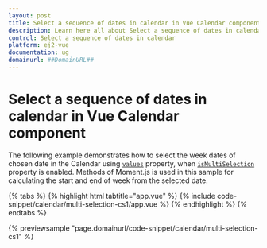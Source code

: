 ```yaml
---
layout: post
title: Select a sequence of dates in calendar in Vue Calendar component | Syncfusion
description: Learn here all about Select a sequence of dates in calendar in Syncfusion Vue Calendar component of Syncfusion Essential JS 2 and more.
control: Select a sequence of dates in calendar 
platform: ej2-vue
documentation: ug
domainurl: ##DomainURL##
---
```


# Select a sequence of dates in calendar in Vue Calendar component

The following example demonstrates how to select the week dates of chosen date in the Calendar using [`values`](https://ej2.syncfusion.com/vue/documentation/api/calendar/#values) property, when [`isMultiSelection`](https://ej2.syncfusion.com/vue/documentation/api/calendar/#ismultiselection) property is enabled. Methods of Moment.js is used in this sample for calculating the start and end of week from the selected date.

{% tabs %}
{% highlight html tabtitle="app.vue" %}
{% include code-snippet/calendar/multi-selection-cs1/app.vue %}
{% endhighlight %}
{% endtabs %}
        
{% previewsample "page.domainurl/code-snippet/calendar/multi-selection-cs1" %}